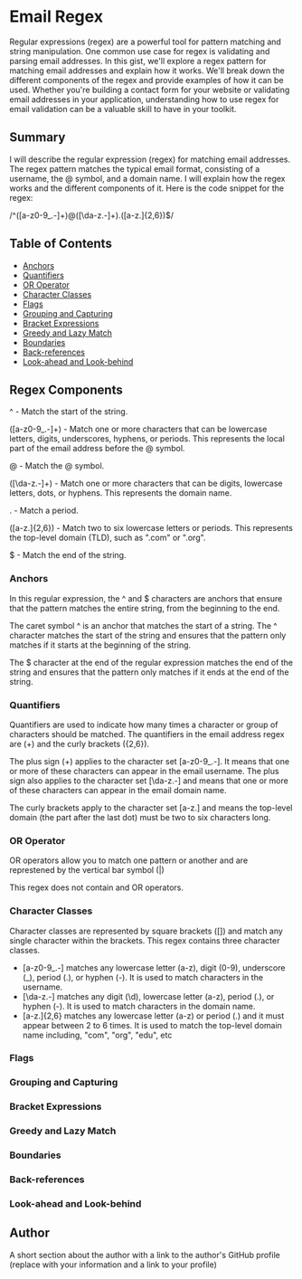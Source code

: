 # Email Regex

Regular expressions (regex) are a powerful tool for pattern matching and string manipulation. One common use case for regex is validating and parsing email addresses. In this gist, we'll explore a regex pattern for matching email addresses and explain how it works. We'll break down the different components of the regex and provide examples of how it can be used. Whether you're building a contact form for your website or validating email addresses in your application, understanding how to use regex for email validation can be a valuable skill to have in your toolkit.

## Summary

I will describe the regular expression (regex) for matching email addresses. The regex pattern matches the typical email format, consisting of a username, the @ symbol, and a domain name. I will explain how the regex works and the different components of it. Here is the code snippet for the regex:

/^([a-z0-9_\.-]+)@([\da-z\.-]+)\.([a-z\.]{2,6})$/ 

## Table of Contents

- [Anchors](#anchors)
- [Quantifiers](#quantifiers)
- [OR Operator](#or-operator)
- [Character Classes](#character-classes)
- [Flags](#flags)
- [Grouping and Capturing](#grouping-and-capturing)
- [Bracket Expressions](#bracket-expressions)
- [Greedy and Lazy Match](#greedy-and-lazy-match)
- [Boundaries](#boundaries)
- [Back-references](#back-references)
- [Look-ahead and Look-behind](#look-ahead-and-look-behind)

## Regex Components

^ - Match the start of the string.

([a-z0-9_\.-]+) - Match one or more characters that can be lowercase letters, digits, underscores, hyphens, or periods. This represents the local part of the email address before the @ symbol.

@ - Match the @ symbol.

([\da-z\.-]+) - Match one or more characters that can be digits, lowercase letters, dots, or hyphens. This represents the domain name.

\. - Match a period.

([a-z\.]{2,6}) - Match two to six lowercase letters or periods. This represents the top-level domain (TLD), such as ".com" or ".org".

$ - Match the end of the string.

### Anchors

In this regular expression, the ^ and $ characters are anchors that ensure that the pattern matches the entire string, from the beginning to the end. 

The caret symbol ^ is an anchor that matches the start of a string. The ^ character matches the start of the string and ensures that the pattern only matches if it starts at the beginning of the string.

The $ character at the end of the regular expression matches the end of the string and ensures that the pattern only matches if it ends at the end of the string.

### Quantifiers

Quantifiers are used to indicate how many times a character or group of characters should be matched. The quantifiers in the email address regex are (+) and the curly brackets ({2,6}).

The plus sign (+) applies to the character set [a-z0-9_.-]. It means that one or more of these characters can appear in the email username. The plus sign also applies to the character set [\da-z\.-] and means that one or more of these characters can appear in the email domain name.

The curly brackets apply to the character set [a-z\.] and means the top-level domain (the part after the last dot) must be two to six characters long.

### OR Operator

OR operators allow you to match one pattern or another and are represtened by the vertical bar symbol (|)

This regex does not contain and OR operators.

### Character Classes

Character classes are represented by square brackets ([]) and match any single character within the brackets. This regex contains three character classes.

* [a-z0-9_.-] matches any lowercase letter (a-z), digit (0-9), underscore (_), period (.), or hyphen (-). It is used to match characters in the username.
* [\da-z.-] matches any digit (\d), lowercase letter (a-z), period (.), or hyphen (-). It is used to match characters in the domain name.
* [a-z.]{2,6} matches any lowercase letter (a-z) or period (.) and it must appear between 2 to 6 times. It is used to match the top-level domain name including, "com", "org", "edu", etc

### Flags

### Grouping and Capturing

### Bracket Expressions

### Greedy and Lazy Match

### Boundaries

### Back-references

### Look-ahead and Look-behind

## Author

A short section about the author with a link to the author's GitHub profile (replace with your information and a link to your profile)

